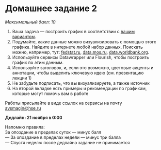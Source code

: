 # Домашнее задание 2
*Максимальный балл: 10*

1. Ваша задача — построить график в соответствии с [вашим вариантом](https://docs.google.com/spreadsheets/d/1zaFcByTwTXrfY5H2SRRe_A7bYUdHaFtmdYlaxNpehnI).
2. Подумайте, какие данные можно визуализировать с помощью этого графика. Найдите в интернете любой набор данных.
Поискать можно, например, тут: [fedstat.ru](https://fedstat.ru/), [data.mos.ru](https://data.mos.ru), [data.worldbank.org](https://data.worldbank.org/). <br>
3. Используйте сервисы Datawrapper или Flourish, чтобы построить график по этим данным.
4. Используйте заголовок, и, если это возможно, цветовые акценты и аннотации, чтобы выделить ключевую идею (см. презентацию лекции 1)<br>
5. Не забудьте подписать, что вы визуализируете, а также источник<br>
6. На второй вкладке есть примеры и рекомендации по графикам, которые могут помочь вам в работе<br>

Работы присылайте в виде ссылок на сервисы на почту avsmagin@hse.ru<br>

**Дедлайн: 21 ноября в 0:00** <br>

Напомню правила:<br>
За опоздание в пределах суток — минус балл<br>
— За опоздание в пределах недели — минус три балла<br>
— Спустя неделю после дедлайна задание не принимается<br>